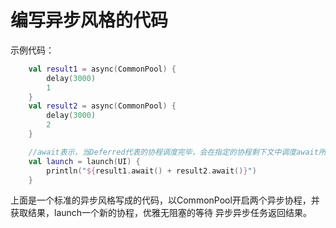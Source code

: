 # 编写异步风格的代码

示例代码：
```kotlin
    val result1 = async(CommonPool) {
        delay(3000)
        1
    }
    val result2 = async(CommonPool) {
        delay(3000)
        2
    }

    //await表示，当Deferred代表的协程调度完毕，会在指定的协程剩下文中调度await所在的代码块。
    val launch = launch(UI) {
        println("${result1.await() + result2.await()}")
    }
```

上面是一个标准的异步风格写成的代码，以CommonPool开启两个异步协程，并获取结果，launch一个新的协程，优雅无阻塞的等待
异步异步任务返回结果。 